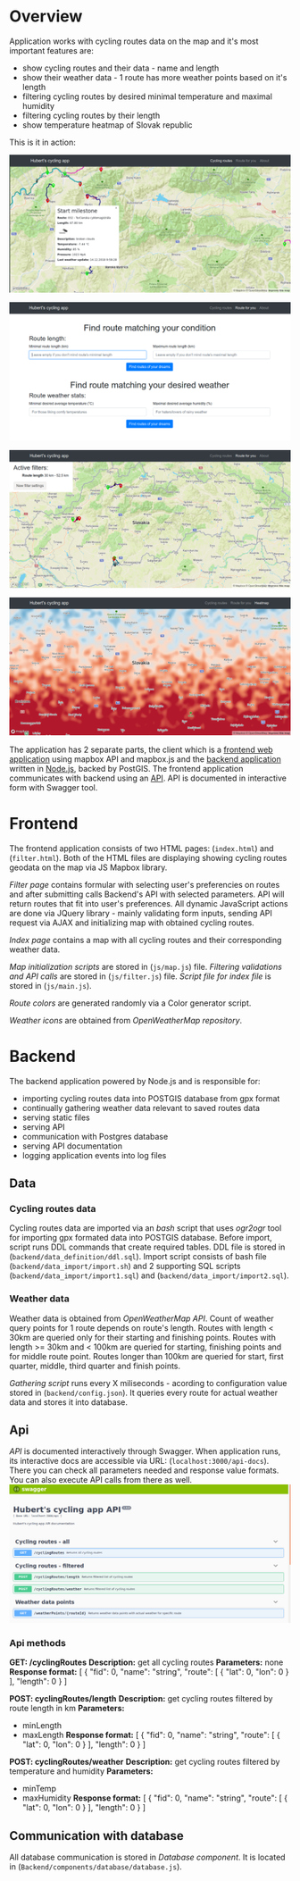 # Overview

Application works with cycling routes data on the map and it's most important features are:
- show cycling routes and their data - name and length
- show their weather data - 1 route has more weather points based on it's length
- filtering cycling routes by desired minimal temperature and maximal humidity
- filtering cycling routes by their length
- show temperature heatmap of Slovak republic

This is it in action:

![Screenshot 1](doc-images/action1.png)

![Screenshot 2](doc-images/action2.png)

![Screenshot 3](doc-images/action3.png)

![Screenshot 4](doc-images/action4.png)

The application has 2 separate parts, the client which is a [frontend web application](#frontend) using mapbox API and mapbox.js and the [backend application](#backend) written in [Node.js](https://nodejs.org/en/), backed by PostGIS. The frontend application communicates with backend using an [API](#api). API is documented in interactive form with Swagger tool.

# Frontend

The frontend application consists of two HTML pages: (`index.html`) and (`filter.html`). Both of the HTML files are displaying showing cycling routes geodata on the map via JS Mapbox library. 

*Filter page* contains formular with selecting user's preferencies on routes and after submitting calls Backend's API with selected parameters. API will return routes that fit into user's preferences. All dynamic JavaScript actions are done via JQuery library - mainly validating form inputs, sending API request via AJAX and initializing map with obtained cycling routes. 

*Index page* contains a map with all cycling routes and their corresponding weather data.

*Map initialization scripts* are stored in (`js/map.js`) file. *Filtering validations and API calls* are stored in (`js/filter.js`) file. *Script file for index file* is stored in (`js/main.js`).

*Route colors* are generated randomly via a Color generator script.

*Weather icons* are obtained from *OpenWeatherMap repository*.

# Backend

The backend application powered by Node.js and is responsible for:
- importing cycling routes data into POSTGIS database from gpx format
- continually gathering weather data relevant to saved routes data
- serving static files
- serving API
- communication with Postgres database
- serving API documentation
- logging application events into log files

## Data
### Cycling routes data
Cycling routes data are imported via an *bash* script that uses *ogr2ogr* tool for importing gpx formated data into POSTGIS database. Before import, script runs DDL commands that create required tables. DDL file is stored in (`backend/data_definition/ddl.sql`). Import script consists of bash file (`backend/data_import/import.sh`) and 2 supporting SQL scripts (`backend/data_import/import1.sql`) and (`backend/data_import/import2.sql`).
### Weather data
Weather data is obtained from *OpenWeatherMap API*. Count of weather query points for 1 route depends on route's length. Routes with length < 30km are queried only for their starting and finishing points. Routes with length >= 30km and < 100km are queried for starting, finishing points and for middle route point. Routes longer than 100km are queried for start, first quarter, middle, third quarter and finish points. 

*Gathering script* runs every X miliseconds - acording to configuration value stored in (`backend/config.json`). It queries every route for actual weather data and stores it into database. 

## Api
*API* is documented interactively through Swagger. When application runs, its interactive docs are accessible via URL: (`localhost:3000/api-docs`). There you can check all parameters needed and response value formats. You can also execute API calls from there as well. 
![Screenshot 4](doc-images/swagger.png)

### Api methods
**GET: /cyclingRoutes**
**Description:** get all cycling routes
**Parameters:** none
**Response format:**
[
  {
    "fid": 0,
    "name": "string",
    "route": [
      {
        "lat": 0,
        "lon": 0
      }
    ],
    "length": 0
  }
]

**POST: cyclingRoutes/length**
**Description:** get cycling routes filtered by route length in km
**Parameters:** 
  - minLength
  - maxLength
**Response format:**
[
  {
    "fid": 0,
    "name": "string",
    "route": [
      {
        "lat": 0,
        "lon": 0
      }
    ],
    "length": 0
  }
]

**POST: cyclingRoutes/weather**
**Description:** get cycling routes filtered by temperature and humidity
**Parameters:**
  - minTemp
  - maxHumidity
**Response format:**
[
  {
    "fid": 0,
    "name": "string",
    "route": [
      {
        "lat": 0,
        "lon": 0
      }
    ],
    "length": 0
  }
]

## Communication with database
All database communication is stored in *Database component*. It is located in (`Backend/components/database/database.js`).

